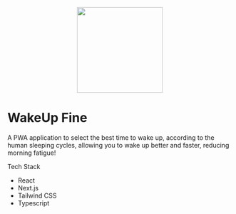 <p style="text-align: center">
  <img src="https://github.com/user-attachments/assets/343bd9f3-3a29-4b70-9567-caf5c683e7d0" style="width:192px" />
</p>
<h1>WakeUp Fine</h1>
A PWA application to select the best time to wake up, according to the human sleeping cycles, allowing you to wake up better and faster, reducing morning fatigue!

Tech Stack
- React
- Next.js
- Tailwind CSS
- Typescript
